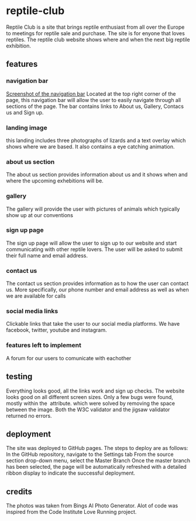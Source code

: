 # reptile-club
Reptile Club is a site that brings reptile enthusiast from all over the Europe to meetings for reptile sale and purchase. The site is for enyone that loves reptiles. The reptile club website shows where and when the next big reptile exhibition.

## features

### navigation bar
[Screenshot of the navigation bar](/assents/readme_images/navigation_bar.png)
Located at the top right corner of the page, this navigation bar will allow the user to easily navigate through all sections of the page. The bar contains links to About us, Gallery, Contacs us and Sign up.

### landing image
this landing includes three photographs of lizards and a text overlay which shows where we are based. It also contains a eye catching animation.

### about us section
The about us section provides information about us and it shows when and where the upcoming exhebitions will be.

### gallery 
The gallery will provide the user with pictures of animals which typically show up at our conventions

### sign up page
The sign up page will allow the user to sign up to our website and start communicating with other reptile lovers. The user will be asked to submit their full name and email address.

### contact us
The contact us section provides information as to how the user can contact us. More specifically, our phone number and email address as well as when we are available for calls

### social media links
Clickable links that take the user to our social media platforms. We have facebook, twitter, youtube and instagram.

### features left to implement
A forum for our users to comunicate with eachother

## testing
Everything looks good, all the links work and sign up checks. The website looks good on all different screen sizes. Only a few bugs were found, mostly within the <img> attribute. which were solved by removing the space between the image. Both the W3C validator and the jigsaw validator returned no errors.

## deployment
The site was deployed to GitHub pages. The steps to deploy are as follows:
In the GitHub repository, navigate to the Settings tab
From the source section drop-down menu, select the Master Branch
Once the master branch has been selected, the page will be automatically refreshed with a detailed ribbon display to indicate the successful deployment.

## credits
The photos was taken from Bings AI Photo Generator. Alot of code was inspired from the Code Institute Love Running project. 



